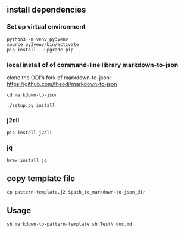 ## install dependencies

### Set up virtual environment
    python3 -m venv py3venv
    source py3venv/bin/activate
    pip install --upgrade pip

### local install of of command-line library markdown-to-json
clone the ODI's fork of markdown-to-json: https://github.com/theodi/markdown-to-json

```cd markdown-to-json```

```./setup.py install```

### j2cli
```pip install j2cli```

### jq
```brew install jq```

## copy template file
```cp pattern-template.j2 $path_to_markdown-to-json_dir```

## Usage
```sh markdown-to-pattern-template.sh Test\ doc.md```
